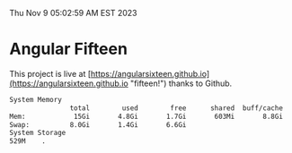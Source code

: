 Thu Nov  9 05:02:59 AM EST 2023

# Angular Fifteen


This project is live at [https://angularsixteen.github.io](https://angularsixteen.github.io "fifteen!") thanks to Github.

```bash
System Memory
               total        used        free      shared  buff/cache   available
Mem:            15Gi       4.8Gi       1.7Gi       603Mi       8.8Gi       9.5Gi
Swap:          8.0Gi       1.4Gi       6.6Gi
System Storage
529M	.
```
```bash
